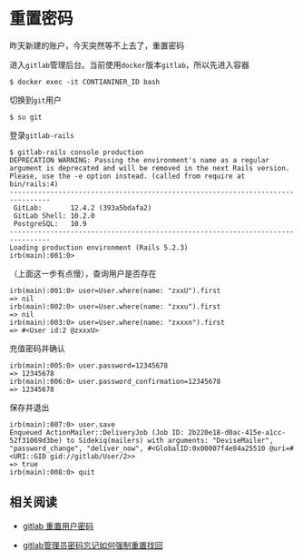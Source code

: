 
# 重置密码

昨天新建的账户，今天突然等不上去了，重置密码

进入`gitlab`管理后台。当前使用`docker`版本`gitlab`，所以先进入容器

```
$ docker exec -it CONTIANINER_ID bash
```

切换到`git`用户

```
$ su git
```

登录`gitlab-rails`

```
$ gitlab-rails console production
DEPRECATION WARNING: Passing the environment's name as a regular argument is deprecated and will be removed in the next Rails version. Please, use the -e option instead. (called from require at bin/rails:4)
--------------------------------------------------------------------------------
 GitLab:       12.4.2 (393a5bdafa2)
 GitLab Shell: 10.2.0
 PostgreSQL:   10.9
--------------------------------------------------------------------------------
Loading production environment (Rails 5.2.3)
irb(main):001:0>
```

（上面这一步有点慢），查询用户是否存在

```
irb(main):001:0> user=User.where(name: "zxxU").first
=> nil
irb(main):002:0> user=User.where(name: "zxxu").first
=> nil
irb(main):003:0> user=User.where(name: "zxxxn").first
=> #<User id:2 @zxxxU>
```

充值密码并确认

```
irb(main):005:0> user.password=12345678
=> 12345678
irb(main):006:0> user.password_confirmation=12345678
=> 12345678
```

保存并退出

```
irb(main):007:0> user.save
Enqueued ActionMailer::DeliveryJob (Job ID: 2b220e18-d0ac-415e-a1cc-52f31069d3be) to Sidekiq(mailers) with arguments: "DeviseMailer", "password_change", "deliver_now", #<GlobalID:0x00007f4e84a25510 @uri=#<URI::GID gid://gitlab/User/2>>
=> true
irb(main):008:0> quit
```

## 相关阅读

* [gitlab 重置用户密码](https://blog.csdn.net/shanpenghui/article/details/89195511)

* [gitlab管理员密码忘记如何强制重置找回](https://jingyan.baidu.com/article/6525d4b181bd41ac7d2e94af.html)
